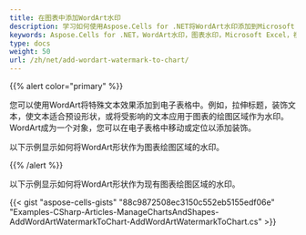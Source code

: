 ```yaml
---
title: 在图表中添加WordArt水印
description: 学习如何使用Aspose.Cells for .NET将WordArt水印添加到Microsoft Excel中的图表。我们的指南将演示如何创建和定位WordArt水印，以提高您的图表的视觉吸引力和独特性。
keywords: Aspose.Cells for .NET，WordArt水印，图表水印，Microsoft Excel，视觉吸引力，图表独特性。
type: docs
weight: 50
url: /zh/net/add-wordart-watermark-to-chart/
---
```


{{% alert color="primary" %}} 

您可以使用WordArt将特殊文本效果添加到电子表格中。例如，拉伸标题，装饰文本，使文本适合预设形状，或将受影响的文本应用于图表的绘图区域作为水印。WordArt成为一个对象，您可以在电子表格中移动或定位以添加装饰。

以下示例显示如何将WordArt形状作为图表绘图区域的水印。

{{% /alert %}} 

以下示例显示如何将WordArt形状作为现有图表绘图区域的水印。



{{< gist "aspose-cells-gists" "88c9872508ec3150c552eb5155edf06e" "Examples-CSharp-Articles-ManageChartsAndShapes-AddWordArtWatermarkToChart-AddWordArtWatermarkToChart.cs" >}}
